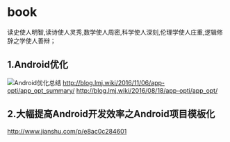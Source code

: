 # book
读史使人明智,读诗使人灵秀,数学使人周密,科学使人深刻,伦理学使人庄重,逻辑修辞之学使人善辩；


## 1.Android优化
![Android优化总结](http://blog.lmj.wiki/img/Android%20App%E4%BC%98%E5%8C%96.jpeg)
http://blog.lmj.wiki/2016/11/06/app-opti/app_opt_summary/
http://blog.lmj.wiki/2016/08/18/app-opti/app_opt/


## 2.大幅提高Android开发效率之Android项目模板化
http://www.jianshu.com/p/e8ac0c284601

